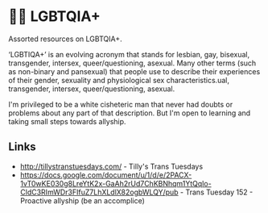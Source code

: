 # 🏳️‍🌈 LGBTQIA+

Assorted resources on LGBTQIA+.

‘LGBTIQA+’ is an evolving acronym that stands for lesbian, gay, bisexual, transgender, intersex, queer/questioning, asexual. Many other terms (such as non-binary and pansexual) that people use to describe their experiences of their gender, sexuality and physiological sex characteristics.ual, transgender, intersex, queer/questioning, asexual.

I'm privileged to be a white cisheteric man that never had doubts or problems about any part of that description. But I'm open to learning and taking small steps towards allyship.

## Links

- http://tillystranstuesdays.com/ - Tilly's Trans Tuesdays
- https://docs.google.com/document/u/1/d/e/2PACX-1vT0wKE030g8LreYtK2x-GaAh2rUd7ChKBNhqm1YtQqlo-CldC3RImWDr3FIfuZ7LhXLdlX82ogbWLQY/pub - Trans Tuesday 152 - Proactive allyship (be an accomplice)
